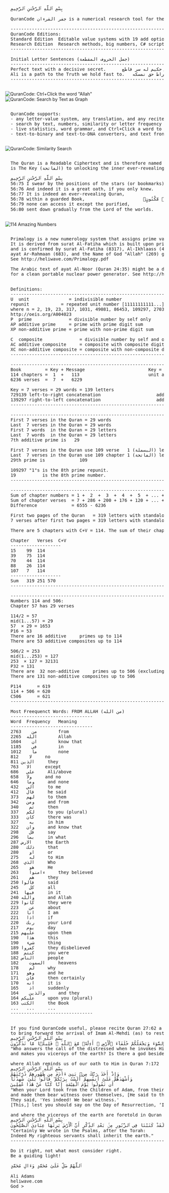 ﻿<pre>

  بِسْمِ ٱللَّهِ ٱلرَّحْمَٰنِ ٱلرَّحِيمِ

  QuranCode جفر القرءان is a numerical research tool for the Final Book of God, Al-Quran (القرءان).

  ------------------------------------------------------------------------------
  QuranCode Editions:
  Standard Edition	Editable value systems with 19 add options.	[Start normally]
  Research Edition	Research methods, big numbers, C# script.	[Start with Shift]
  ------------------------------------------------------------------------------

  Initial Letter Sentences (جمل الحروف المقطعة)
  ------------------------------------------------------------------------------
  Perfect text with a decisive secret.		نص حكيم له سر قاطع
  Ali is a path to the Truth we hold fast to.	علي صراط حق نمسكه
  ------------------------------------------------------------------------------

</pre>
![QuranCode: Ctrl+Click the word "Allah"](https://raw.githubusercontent.com/heliwave/QuranCode/master/Common/Images/1.png?raw=true "Search Results as Text")
![QuranCode: Search by Text as Graph    ](https://raw.githubusercontent.com/heliwave/QuranCode/master/Common/Images/2.png?raw=true "Search Results as Graph")
<pre>

  QuranCode supports:
  - any letter-value system, any translation, and any reciter.
  - search by text, numbers, similarity or letter frequency sum.
  - live statistics, word grammar, and Ctrl+Click a word to display verses with related words.
  - text-to-binary and text-to-DNA converters, and text front-back symmetry.

</pre>
![QuranCode: Similarity Search          ](https://raw.githubusercontent.com/heliwave/QuranCode/master/Common/Images/3.png?raw=true "Letters of Similar Verses = Sum of chapter numbers")
<pre>

  The Quran is a Readable Ciphertext and is therefore named Al-Quran (قرءان) and its first chapter
  is The Key (الفاتحة) to unlocking the inner ever-revealing Quran (القرءان الكريم) as per Quran 56:75-80

  بِسْمِ ٱللَّهِ ٱلرَّحْمَٰنِ ٱلرَّحِيمِ
  56:75	I swear by the positions of the stars (or bookmarks)!		۞ فَلَآ أُقْسِمُ بِمَوَٰقِعِ ٱلنُّجُومِ
  56:76	And indeed it is a great oath, if you only knew.		وَإِنَّهُۥ لَقَسَمٌۭ لَّوْ تَعْلَمُونَ عَظِيمٌ
  56:77	It is indeed an ever-revealing Quran,				إِنَّهُۥ لَقُرْءَانٌۭ كَرِيمٌۭ
  56:78	within a guarded Book,						فِى كِتَٰبٍۢ مَّكْنُونٍۢ
  56:79	none can access it except the purified,				لَّا يَمَسُّهُۥٓ إِلَّا ٱلْمُطَهَّرُونَ
  56:80	sent down gradually from the Lord of the worlds.		تَنزِيلٌۭ مِّن رَّبِّ ٱلْعَٰلَمِينَ

</pre>
![114 Amazing Numbers                   ](https://raw.githubusercontent.com/heliwave/QuranCode/master/Common/Images/4.png?raw=true "Quran's 114 Amazing Numbers")
<pre>

  Primalogy is a new numerology system that assigns prime values to the Arabic alphabet.
  It is derived from surat Al-Fatiha which is built upon prime numbers (7 verses, 29 words, 139 letters)
  and is confirmed by surat Al-Fatiha (8317), Al-Ikhlaass (4201/3167), ayat Al-Kursi (11261),
  ayat Ar-Rahmaan (683), and the Name of God "Allah" (269) glory to Him alone.
  See http://heliwave.com/Primalogy.pdf

  The Arabic text of ayat Al-Noor (Quran 24:35) might be a design by Allah All-knowing
  for a clean portable nuclear power generator. See http://heliwave.com


  Definitions:
  ------------------------------------------------------------------------------
  U  unit               = indivisible number                              PINK
  repunit            = repeated unit number [11111111111...] = (10^n - 1)/9
  where n = 2, 19, 23, 317, 1031, 49081, 86453, 109297, 270343
  http://oeis.org/A004023
  P  prime              = divisible number by self only
  AP additive prime     = prime with prime digit sum                      BLUE
  XP non-additive prime = prime with non-prime digit sum                 GREEN

  C  composite              = divisible number by self and others
  AC additive composite     = composite with composite digit sum         RED
  XC non-additive composite = composite with non-composite digit sum     BROWN
  ------------------------------------------------------------------------------

  ------------------------------------------------------------------------------
  Book         = Key + Message                        Key = chapter 1 = الفاتحة
  114 chapters =  1  +   113                          unit and additive prime
  6236 verses  =  7  +   6229                                  additive primes

  Key = 7 verses = 29 words = 139 letters                      additive primes
  729139 left-to-right concatenation                     additive prime
  139297 right-to-left concatenation                     additive prime
  ------------------------------------------------------------------------------

  ------------------------------------------------------------------------------
  First 7 verses in the Quran = 29 words
  Last  7 verses in the Quran = 29 words
  First 7 words  in the Quran = 29 letters
  Last  7 words  in the Quran = 29 letters
  7th additive prime is   29

  First 7 verses in the Quran use 109 verse   1 (البسملة) letters
  Last  7 verses in the Quran use 109 chapter 1 (الفاتحة) letters
  29th prime is             109

  109297 "1"s is the 8th prime repunit.
  19          is the 8th prime number.
  ------------------------------------------------------------------------------

  ------------------------------------------------------------------------------
  Sum of chapter numbers = 1 +  2  +  3  +  4  +  5  + ... + 114  =  6555
  Sum of chapter verses  = 7 + 286 + 200 + 176 + 120 + ... +  6   =  6236
  Difference             = 6555 - 6236                            =   319

  First two pages of the Quran   = 319 letters with standalone hamza of الءاخرة
  7 verses after first two pages = 319 letters with standalone hamza of الءاخر

  There are 5 chapters with C+V = 114. The sum of their chapter numbers is 319.

  Chapter	Verses	C+V
  -------------------
  15	99	114
  39	75	114
  70	44	114
  88	26	114
  107	7	114
  -------------------
  Sum	319	251	570
  ------------------------------------------------------------------------------

  ------------------------------------------------------------------------------
  Numbers 114 and 506:
  Chapter 57 has 29 verses

  114/2 = 57
  mid(1...57) = 29
  57  × 29 = 1653
  P16 = 53
  There are 16 additive     primes up to 114
  There are 53 additive composites up to 114

  506/2 = 253
  mid(1...253) = 127
  253  × 127 = 32131
  P32 = 131
  There are  32 non-additive     primes up to 506 (excluding primes with digit sum = 10)
  There are 131 non-additive composites up to 506

  P114      = 619
  114 + 506 = 620
  C506      = 621
  ------------------------------------------------------------------------------

  Most Freequenct Words: FROM ALLAH (من الله)
  -------------------------------
  Word	Frequency	Meaning
  -------------------------------
  من	2763		from
  الله	2265		Allah
  ان	1604		know that
  في	1185		in
  ما	1012		none
  لا	812		no
  الذين	811		they
  الا	763		except
  علي	686		Ali/above
  ولا	658		and no
  وما	646		and none
  الي	432		to me
  قال	412		he said
  لهم	373		to them
  ومن	342		and from
  ثم	340		then
  لكم	337		to you (plural)
  كان	333		there was
  به	327		in him
  وان	322		and know that
  قل	298		say
  بما	296		in what
  الارض	287		the Earth
  ذلك	280		that
  او	280		or
  له	275		to Him
  الذي	268		Who
  هو	265		He
  ءامنوا	263		they believed
  هم	261		they
  قالوا	250		said
  كل	245		all
  فيها	241		in it
  والله	240		and Allah
  كانوا	229		they were
  عن	223		about
  انا	222		I am
  اذا	221		if
  ربك	220		your Lord
  يوم	217		day
  عليهم	215		upon them
  هذا	190		this
  شيء	190		thing
  كفروا	189		they disbelieved
  كنتم	188		you were
  الناس	182		people
  السموت	182		heavens
  لم	178		why
  وهو	171		and he
  فان	171		then certainly
  انه	170		it is
  اذ	165		suddenly
  والذين	164		and they
  عليكم	164		upon you (plural)
  الكتب	163		the Book
  ...	...		...
  -------------------------------


  If you find QuranCode useful, please recite Quran 27:62 a prime number of times (preferably 313)
  to bring forward the arrival of Imam Al-Mehdi (as) to restore peace and justice to the crying Earth.
  بِسْمِ ٱللَّهِ ٱلرَّحْمَٰنِ ٱلرَّحِيمِ
  أَمَّن يُجِيبُ ٱلْمُضْطَرَّ إِذَا دَعَاهُ وَيَكْشِفُ ٱلسُّوٓءَ وَيَجْعَلُكُمْ خُلَفَآءَ ٱلْأَرْضِ ۗ أَءِلَٰهٌۭ مَّعَ ٱللَّهِ ۚ قَلِيلًۭا مَّا تَذَكَّرُونَ
  "Who answers the call of the distressed when he invokes Him and removes his distress,
  and makes you viceroys of the earth? Is there a god besides Allah? How little do you remember?"

  where Allah reminds us of our oath to Him in Quran 7:172
  بِسْمِ ٱللَّهِ ٱلرَّحْمَٰنِ ٱلرَّحِيمِ
  وَإِذْ أَخَذَ رَبُّكَ مِنۢ بَنِىٓ ءَادَمَ مِن ظُهُورِهِمْ ذُرِّيَّتَهُمْ
  وَأَشْهَدَهُمْ عَلَىٰٓ أَنفُسِهِمْ أَلَسْتُ بِرَبِّكُمْ ۖ قَالُوا۟ بَلَىٰ ۛ شَهِدْنَآ
  أَن تَقُولُوا۟ يَوْمَ ٱلْقِيَٰمَةِ إِنَّا كُنَّا عَنْ هَٰذَا غَٰفِلِينَ
  "When your Lord took from the Children of Adam, from their loins, their descendants
  and made them bear witness over themselves, [He said to them,] 'Am I not your Lord?'
  They said, 'Yes indeed! We bear witness.'
  [This,] lest you should say on the Day of Resurrection, ‘Indeed we were unaware of this."

  and where the viceroys of the earth are foretold in Quran 21:105
  بِسْمِ ٱللَّهِ ٱلرَّحْمَٰنِ ٱلرَّحِيمِ
  وَلَقَدْ كَتَبْنَا فِى ٱلزَّبُورِ مِنۢ بَعْدِ ٱلذِّكْرِ أَنَّ ٱلْأَرْضَ يَرِثُهَا عِبَادِىَ ٱلصَّٰلِحُونَ
  "Certainly We wrote in the Psalms, after the Torah:
  Indeed My righteous servants shall inherit the earth."
  ------------------------------------------------------------------------------

  Do it right, not what most consider right.
  Be a guiding light!

  ٱللَّهُمَّ صَلِّ عَلَىٰ مُحَمَّدٍ وَءَالِ مُحَمَّدٍ

  Ali Adams
  heliwave.com
  God >
</pre>
